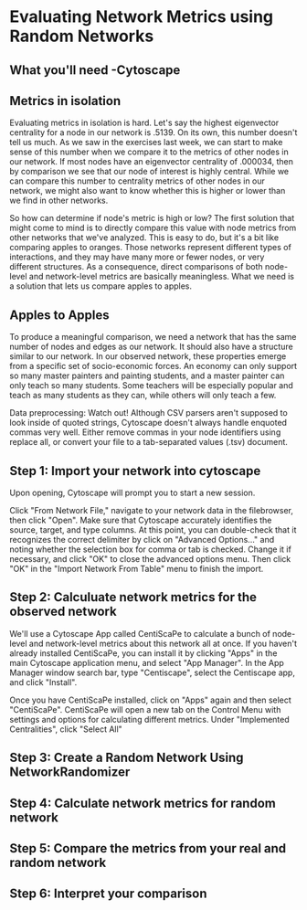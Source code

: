 # Evaluating Network Metrics using Random Networks

What you'll need
-Cytoscape
-

## Metrics in isolation
Evaluating metrics in isolation is hard. Let's say the highest eigenvector centrality for a node in our network is .5139. On its own, this number doesn't tell us much. As we saw in the exercises last week, we can start to make sense of this number when we compare it to the metrics of other nodes in our network. If most nodes have an eigenvector centrality of .000034, then by comparison we see that our node of interest is highly central. While we can compare this number to centrality metrics of other nodes in our network, we might also want to know whether this is higher or lower than we find in other networks. 

So how can determine if node's metric is high or low? The first solution that might come to mind is to directly compare this value with node metrics from other networks that we've analyzed. This is easy to do, but it's a bit like comparing apples to oranges. Those networks represent different types of interactions, and they may have many more or fewer nodes, or very different structures. As a consequence, direct comparisons of both node-level and network-level metrics are basically meaningless. What we need is a solution that lets us compare apples to apples.

## Apples to Apples
To produce a meaningful comparison, we need a network that has the same number of nodes and edges as our network. It should also have a structure similar to our network. In our observed network, these properties emerge from a specific set of socio-economic forces. An economy can only support so many master painters and painting students, and a master painter can only teach so many students. Some teachers will be especially popular and teach as many students as they can, while others will only teach a few. 

Data preprocessing:
Watch out! Although CSV parsers aren't supposed to look inside of quoted strings, Cytoscape doesn't always handle enquoted commas very well. Either remove commas in your node identifiers using replace all, or convert your file to a tab-separated values (.tsv) document.

## Step 1: Import your network into cytoscape
Upon opening, Cytoscape will prompt you to start a new session.

Click "From Network File," navigate to your network data in the filebrowser, then click "Open".
Make sure that Cytoscape accurately identifies the source, target, and type columns. At this point, you can double-check that it recognizes the correct delimiter by click on "Advanced Options..." and noting whether the selection box for comma or tab is checked. Change it if necessary, and click "OK" to close the advanced options menu. Then click "OK" in the "Import Network From Table" menu to finish the import.

## Step 2: Calculuate network metrics for the observed network
We'll use a Cytoscape App called CentiScaPe to calculate a bunch of node-level and network-level metrics about this network all at once. If you haven't already installed CentiScaPe, you can install it by clicking "Apps" in the main Cytoscape application menu, and select "App Manager". In the App Manager window search bar, type "Centiscape", select the Centiscape app, and click "Install".

Once you have CentiScaPe installed, click on "Apps" again and then select "CentiScaPe". CentiScaPe will open a new tab on the Control Menu with settings and options for calculating different metrics. Under "Implemented Centralities", click "Select All" 

## Step 3: Create a Random Network Using NetworkRandomizer

## Step 4: Calculate network metrics for random network

## Step 5: Compare the metrics from your real and random network

## Step 6: Interpret your comparison
